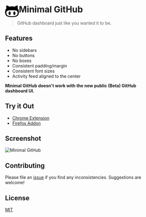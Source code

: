 # <img src="icons/128.png" width="45" align="left"> Minimal GitHub

> GitHub dashboard just like you wanted it to be.

## Features

* No sidebars
* No buttons
* No boxes
* Consistent padding/margin
* Consistent font sizes
* Activity feed aligned to the center

**Minimal GitHub doesn't work with the new public (Beta) GitHub dashboard UI.**

## Try it Out

* [Chrome Extension](https://chrome.google.com/webstore/detail/minimal-github/hpcjfhednekpbnndkceoaoippdogepae)
* [Firefox Addon](https://addons.mozilla.org/en-US/firefox/addon/minimal-github/)

## Screenshot

![Minimal GitHub](https://i.imgur.com/BU1PPdg.png)

## Contributing

Please file an [issue](https://github.com/mesaugat/minimal-github/issues/new) if you find any inconsistencies. Suggestions are welcome!

## License

[MIT](LICENSE)
